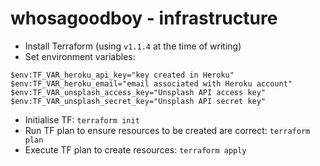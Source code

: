 # whosagoodboy - infrastructure

- Install Terraform (using `v1.1.4` at the time of writing)
- Set environment variables:

```
$env:TF_VAR_heroku_api_key="key created in Heroku"
$env:TF_VAR_heroku_email="email associated with Heroku account"
$env:TF_VAR_unsplash_access_key="Unsplash API access key"
$env:TF_VAR_unsplash_secret_key="Unsplash API secret key"
```

- Initialise TF: `terraform init`
- Run TF plan to ensure resources to be created are correct: `terraform plan`
- Execute TF plan to create resources: `terraform apply`
